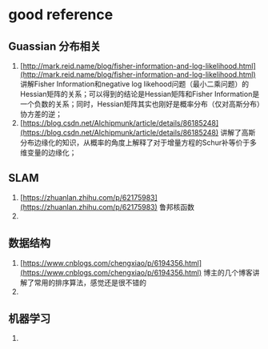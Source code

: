 # good reference



## Guassian 分布相关

1. [http://mark.reid.name/blog/fisher-information-and-log-likelihood.html](http://mark.reid.name/blog/fisher-information-and-log-likelihood.html)  讲解Fisher Information和negative log likehood问题（最小二乘问题）的Hessian矩阵的关系；可以得到的结论是Hessian矩阵和Fisher Information是一个负数的关系；同时，Hessian矩阵其实也刚好是概率分布（仅对高斯分布）协方差的逆；
2. [https://blog.csdn.net/AIchipmunk/article/details/86185248](https://blog.csdn.net/AIchipmunk/article/details/86185248) 讲解了高斯分布边缘化的知识，从概率的角度上解释了对于增量方程的Schur补等价于多维变量的边缘化；



## SLAM

1. [https://zhuanlan.zhihu.com/p/62175983](https://zhuanlan.zhihu.com/p/62175983) 鲁邦核函数
2. 



## 数据结构

1. [https://www.cnblogs.com/chengxiao/p/6194356.html](https://www.cnblogs.com/chengxiao/p/6194356.html) 博主的几个博客讲解了常用的排序算法，感觉还是很不错的
2. 



## 机器学习

1. 